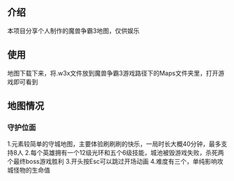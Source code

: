 ## 介绍

本项目分享个人制作的魔兽争霸3地图，仅供娱乐

## 使用
地图下载下来，将.w3x文件放到魔兽争霸3游戏路径下的Maps文件夹里，打开游戏即可看到

## 地图情况

### 守护位面

1.元素较简单的守城地图，主要体验刷刷刷的快乐，一局时长大概40分钟，最多支持8人
2.每个英雄拥有一个12级光环和五个6级技能，城池被毁游戏失败，杀死两个最终boss游戏胜利
3.开头按Esc可以跳过开场动画
4.难度有三个，单纯影响攻城怪物的生命值